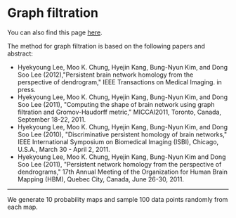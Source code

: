# Graph filtration

You can also find this page [here](https://sites.google.com/site/hkleebrain/home/persistent-homology-2). 

The method for graph filtration is based on the following papers and abstract: 
- Hyekyoung Lee,  Moo K. Chung, Hyejin Kang, Bung-Nyun Kim, and  Dong Soo Lee (2012),"Persistent brain network homology from the perspective of dendrogram," IEEE Transactions on Medical Imaging. in press. 
- Hyekyoung Lee,  Moo K. Chung, Hyejin Kang, Bung-Nyun Kim, and  Dong Soo Lee (2011), "Computing the shape of brain network using graph filtration and Gromov-Haudorff metric," MICCAI2011, Toronto, Canada, September 18-22, 2011.
- Hyekyoung Lee,  Moo K. Chung, Hyejin Kang, Bung-Nyun Kim, and  Dong Soo Lee  (2010), "Discriminative persistent homology of brain networks," IEEE International Symposium on Biomedical Imaging (ISBI), Chicago, U.S.A., March 30 - April 2, 2011.
- Hyekyoung Lee, Moo K. Chung, Hyejin Kang, Bung-Nyun Kim and Dong Soo Lee (2011), "Persistent network homology from the perspective of dendrograms," 17th Annual Meeting of the Organization for Human Brain Mapping (HBM), Quebec City, Canada, June 26-30, 2011.

--- 


We generate 10 probability maps and sample 100 data points randomly from each map. 
